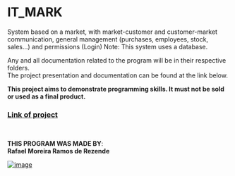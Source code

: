 # IT_MARK
System based on a market, with market-customer and customer-market communication, general management (purchases, employees, stock, sales...) and permissions (Login) Note: This system uses a database.

Any and all documentation related to the program will be in their respective folders.<br>
The project presentation and documentation can be found at the link below.

**This project aims to demonstrate programming skills. It must not be sold or used as a final product.**

### [Link of project](https://upraggy.github.io/IT_MARK/) 
<br>

**THIS PROGRAM WAS MADE BY**:<br>
**Rafael Moreira Ramos de Rezende** 

 [![image](https://user-images.githubusercontent.com/100146657/159492505-d6134d9b-7d19-43ee-9e30-72be719d69f4.png)](https://www.linkedin.com/in/rafael-moreira-ramos-de-rezende-16420b21b/)
